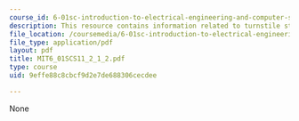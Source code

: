 ```yaml
---
course_id: 6-01sc-introduction-to-electrical-engineering-and-computer-science-i-spring-2011
description: This resource contains information related to turnstile state machine.
file_location: /coursemedia/6-01sc-introduction-to-electrical-engineering-and-computer-science-i-spring-2011/9effe88c8cbcf9d2e7de688306cecdee_MIT6_01SCS11_2_1_2.pdf
file_type: application/pdf
layout: pdf
title: MIT6_01SCS11_2_1_2.pdf
type: course
uid: 9effe88c8cbcf9d2e7de688306cecdee

---
```

None